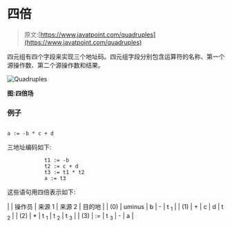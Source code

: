 # 四倍

> 原文:[https://www.javatpoint.com/quadruples](https://www.javatpoint.com/quadruples)

四元组有四个字段来实现三个地址码。四元组字段分别包含运算符的名称、第一个源操作数、第二个源操作数和结果。

![Quadruples](../Images/bccc66dac1e23cdcdeb643a65189adf7.png)

**图:四倍场**

### 例子

```

a := -b * c + d

```

三地址编码如下:

```
			t1 := -b
			t2 := c + d
            t3 := t1 * t2
			a := t3

```

这些语句用四倍表示如下:

|  | 操作员 | 来源 1 | 来源 2 | 目的地 |
| (0) | uminus | b | - | t <sub>1</sub> |
| (1) | + | c | d | t <sub>2</sub> |
| (2) | * | t <sub>1</sub> | t <sub>2</sub> | t <sub>3</sub> |
| (3) | := | t <sub>3</sub> | - | a |